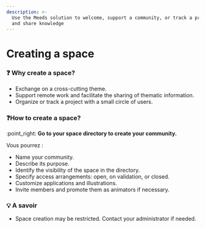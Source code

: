 ```yaml
---
description: >-
  Use the Meeds solution to welcome, support a community, or track a project,
  and share knowledge
---
```


# Creating a space

### :question: Why create a space?

* Exchange on a cross-cutting theme.&#x20;
* Support remote work and facilitate the sharing of thematic information.&#x20;
* Organize or track a project with a small circle of users.

### :question:How to create a space?

:point\_right: **Go to your space directory to create your community.**

Vous pourrez :

* Name your community.
* Describe its purpose.
* Identify the visibility of the space in the directory.
* Specify access arrangements: open, on validation, or closed.
* Customize applications and illustrations.
* Invite members and promote them as animators if necessary.

### 💡 A savoir

* Space creation may be restricted. Contact your administrator if needed.
